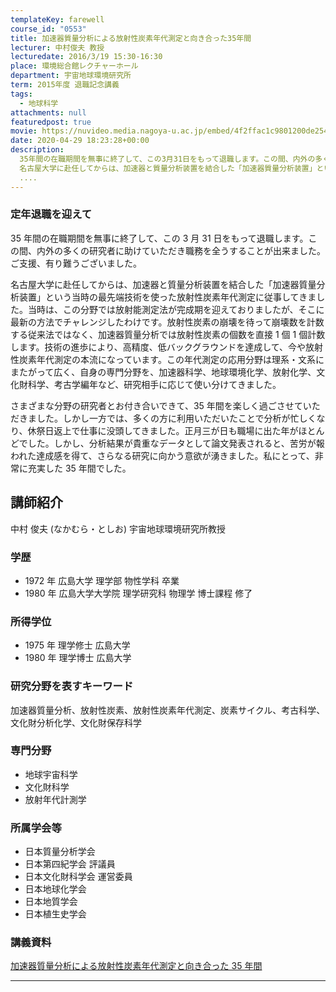 ```yaml
---
templateKey: farewell
course_id: "0553"
title: 加速器質量分析による放射性炭素年代測定と向き合った35年間
lecturer: 中村俊夫 教授
lecturedate: 2016/3/19 15:30-16:30
place: 環境総合館レクチャーホール
department: 宇宙地球環境研究所
term: 2015年度 退職記念講義
tags:
  - 地球科学
attachments: null
featuredpost: true
movie: https://nuvideo.media.nagoya-u.ac.jp/embed/4f2ffac1c9801200de254f6a52852e257476e68c
date: 2020-04-29 18:23:28+00:00
description:
  35年間の在職期間を無事に終了して、この3月31日をもって退職します。この間、内外の多くの研究者に助けていただき職務を全うすることが出来ました。ご支援、有り難うございました。
  名古屋大学に赴任してからは、加速器と質量分析装置を結合した「加速器質量分析装置」という当時の最先端技術を使った放射性炭素年代測定に従事してきました。当時は、この分野では放射能測定法が完成期を迎えておりましたが、そこに
  ....
---
```


### 定年退職を迎えて

35 年間の在職期間を無事に終了して、この 3 月 31 日をもって退職します。この間、内外の多くの研究者に助けていただき職務を全うすることが出来ました。ご支援、有り難うございました。

名古屋大学に赴任してからは、加速器と質量分析装置を結合した「加速器質量分析装置」という当時の最先端技術を使った放射性炭素年代測定に従事してきました。当時は、この分野では放射能測定法が完成期を迎えておりましたが、そこに最新の方法でチャレンジしたわけです。放射性炭素の崩壊を待って崩壊数を計数する従来法ではなく、加速器質量分析では放射性炭素の個数を直接 1 個 1 個計数します。技術の進歩により、高精度、低バックグラウンドを達成して、今や放射性炭素年代測定の本流になっています。この年代測定の応用分野は理系・文系にまたがって広く、自身の専門分野を、加速器科学、地球環境化学、放射化学、文化財科学、考古学編年など、研究相手に応じて使い分けてきました。

さまざまな分野の研究者とお付き合いできて、35 年間を楽しく過ごさせていただきました。しかし一方では、多くの方に利用いただいたことで分析が忙しくなり、休祭日返上で仕事に没頭してきました。正月三が日も職場に出た年がほとんどでした。しかし、分析結果が貴重なデータとして論文発表されると、苦労が報われた達成感を得て、さらなる研究に向かう意欲が湧きました。私にとって、非常に充実した 35 年間でした。

## 講師紹介

中村 俊夫 (なかむら・としお) 宇宙地球環境研究所教授

### 学歴

- 1972 年 広島大学 理学部 物性学科 卒業
- 1980 年 広島大学大学院 理学研究科 物理学 博士課程 修了

### 所得学位

- 1975 年 理学修士 広島大学
- 1980 年 理学博士 広島大学

### 研究分野を表すキーワード

加速器質量分析、放射性炭素、放射性炭素年代測定、炭素サイクル、考古科学、文化財分析化学、文化財保存科学

### 専門分野

- 地球宇宙科学
- 文化財科学
- 放射年代計測学

### 所属学会等

- 日本質量分析学会
- 日本第四紀学会 評議員
- 日本文化財科学会 運営委員
- 日本地球化学会
- 日本地質学会
- 日本植生史学会

### 講義資料

[加速器質量分析による放射性炭素年代測定と向き合った 35 年間](https://ocw.nagoya-u.jp/files/553/siryou.pdf)

---
